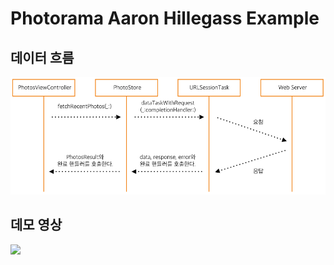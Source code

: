 # Photorama Aaron Hillegass Example

## 데이터 흐름

![데이터흐름](./images/dataFlow.png)

## 데모 영상

<img src="https://github.com/wngus606/Photorama_AaronExample/blob/master/images/photoramaDemo.gif" width="400px"/>



